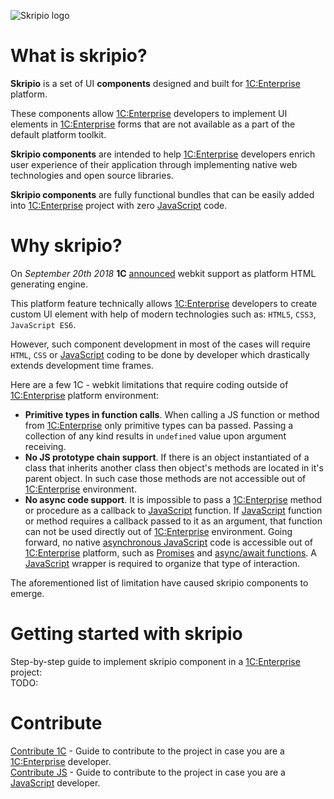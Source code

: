 ![Skripio logo](/logo/logo-128.svg)
# What is skripio?
**Skripio** is a set of UI **components** designed and built for [1C:Enterprise](https://www.1ci.com/developers/) platform. 

These components allow [1C:Enterprise](https://www.1ci.com/developers/) developers to implement UI elements in [1C:Enterprise](https://www.1ci.com/developers/) forms that are not available as a part of the default platform toolkit.  

**Skripio components** are intended to help [1C:Enterprise](https://www.1ci.com/developers/) developers enrich user experience of their application through implementing native web technologies and open source libraries.

**Skripio components** are fully functional bundles that can be easily added into [1C:Enterprise](https://www.1ci.com/developers/) project with zero [JavaScript](https://developer.mozilla.org/en-US/docs/Web/JavaScript) code.

# Why skripio?

On _September 20th 2018_ **1C** [announced](https://wonderland.v8.1c.ru/blog/perevod-klientskikh-prilozheniy-dlya-windows-na-ispolzovanie-webkit-optimizatsiya-otobrazheniya-html/) webkit support as platform HTML generating engine. 

This platform feature technically allows [1C:Enterprise](https://www.1ci.com/developers/) developers to create custom UI element with help of modern technologies such as: `HTML5`, `CSS3`, `JavaScript ES6`.

However, such component development in most of the cases will require `HTML`, `CSS` or [JavaScript](https://developer.mozilla.org/en-US/docs/Web/JavaScript) coding to be done by developer which drastically extends development time frames.

Here are a few 1C - webkit limitations that require coding outside of [1C:Enterprise](https://www.1ci.com/developers/) platform environment:

- **Primitive types in function calls**. When calling a JS function or method from [1C:Enterprise](https://www.1ci.com/developers/) only primitive types can ba passed. Passing a collection of any kind results in `undefined` value upon argument receiving.
- **No JS prototype chain support**. If there is an object instantiated of a class that inherits another class then object's methods are located in it's parent object. In such case those methods are not accessible out of [1C:Enterprise](https://www.1ci.com/developers/) environment.
- **No async code support**. It is impossible to pass a [1C:Enterprise](https://www.1ci.com/developers/) method or procedure as a callback to [JavaScript](https://developer.mozilla.org/en-US/docs/Web/JavaScript) function. If [JavaScript](https://developer.mozilla.org/en-US/docs/Web/JavaScript) function or method requires a callback passed to it as an argument, that function can not be used directly out of [1C:Enterprise](https://www.1ci.com/developers/) environment. Going forward, no native [asynchronous JavaScript](https://developer.mozilla.org/en-US/docs/Learn/JavaScript/Asynchronous/Introducing) code is accessible out of [1C:Enterprise](https://www.1ci.com/developers/) platform, such as [Promises](https://developer.mozilla.org/en-US/docs/Web/JavaScript/Guide/Using_promises) and [async/await functions](https://developer.mozilla.org/en-US/docs/Web/JavaScript/Reference/Statements/async_function). A [JavaScript](https://developer.mozilla.org/en-US/docs/Web/JavaScript) wrapper is required to organize that type of interaction.

The aforementioned list of limitation have caused skripio components to emerge.

# Getting started with skripio

Step-by-step guide to implement skripio component in a [1C:Enterprise](https://www.1ci.com/developers/) project:  
TODO:

# Contribute

[Contribute 1C](https://github.com/fmecgroup/skripio-intro/blob/master/CONTRIBUTE1C.MD) - Guide to contribute to the project in case you are a [1C:Enterprise](https://www.1ci.com/developers/) developer.  
[Contribute JS](https://github.com/fmecgroup/skripio-intro/blob/master/CONTRIBUTEJS.MD) - Guide to contribute to the project in case you are a [JavaScript](https://developer.mozilla.org/en-US/docs/Web/JavaScript) developer.